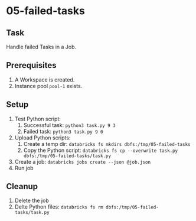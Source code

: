 # 05-failed-tasks

## Task
Handle failed Tasks in a Job.

## Prerequisites
1. A Workspace is created.
2. Instance pool `pool-1` exists.

## Setup
1. Test Python script:
	1. Successful task: `python3 task.py 9 3`
	2. Failed task: `python3 task.py 9 0`
2. Upload Python scripts:
	1. Create a temp dir: `databricks fs mkdirs dbfs:/tmp/05-failed-tasks`
	2. Copy the Python script: `databricks fs cp --overwrite task.py dbfs:/tmp/05-failed-tasks/task.py`
3. Create a job: `databricks jobs create --json @job.json`
4. Run job

## Cleanup
1. Delete the job
2. Delte Python files: `databricks fs rm dbfs:/tmp/05-failed-tasks/task.py`
